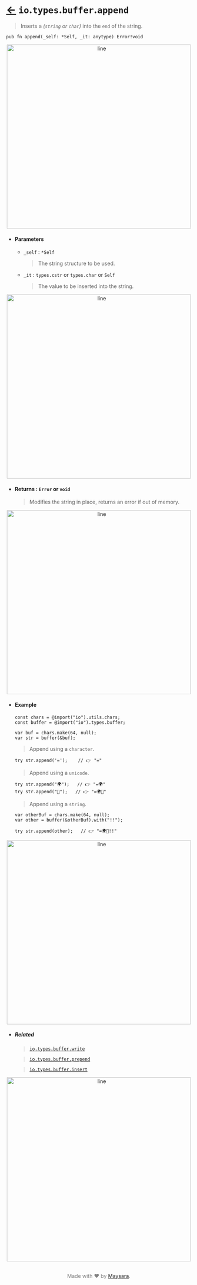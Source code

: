 # [←](../readme.md) `io`.`types`.`buffer`.`append`

> Inserts a _(`string` or `char`)_ into the `end` of the string.

```zig
pub fn append(_self: *Self, _it: anytype) Error!void
```


<div align="center">
<img src="https://raw.githubusercontent.com/Super-ZIG/io/refs/heads/main/docs/dist/img/md/line.png" alt="line" style="width:500px;"/>
</div>

- #### Parameters

    - `_self` : `*Self`

        > The string structure to be used.

    - `_it` : `types.cstr` or `types.char` or `Self`

        > The value to be inserted into the string.


<div align="center">
<img src="https://raw.githubusercontent.com/Super-ZIG/io/refs/heads/main/docs/dist/img/md/line.png" alt="line" style="width:500px;"/>
</div>

- #### Returns : `Error` or `void`

    > Modifies the string in place, returns an error if out of memory.

<div align="center">
<img src="https://raw.githubusercontent.com/Super-ZIG/io/refs/heads/main/docs/dist/img/md/line.png" alt="line" style="width:500px;"/>
</div>

- #### Example

    ```zig
    const chars = @import("io").utils.chars;
    const buffer = @import("io").types.buffer;
    ```

    ```zig
    var buf = chars.make(64, null);
    var str = buffer(&buf);
    ```

    > Append using a `character`.

    ```zig
    try str.append('=');    // 👉 "="
    ```

    > Append using a `unicode`.

    ```zig
    try str.append("🌍");   // 👉 "=🌍"
    try str.append("🌟");   // 👉 "=🌍🌟"
    ```

    > Append using a `string`.

    ```zig
    var otherBuf = chars.make(64, null);
    var other = buffer(&otherBuf).with("!!");

    try str.append(other);   // 👉 "=🌍🌟!!"
    ```

<div align="center">
<img src="https://raw.githubusercontent.com/Super-ZIG/io/refs/heads/main/docs/dist/img/md/line.png" alt="line" style="width:500px;"/>
</div>

- ##### Related

  > [`io.types.buffer.write`](./write.md)

  > [`io.types.buffer.prepend`](./prepend.md)

  > [`io.types.buffer.insert`](./insert.md)

<div align="center">
<img src="https://raw.githubusercontent.com/Super-ZIG/io/refs/heads/main/docs/dist/img/md/line.png" alt="line" style="width:500px;"/>
</div>

<p align="center" style="color:grey;"><br />Made with ❤️ by <a href="http://github.com/maysara-elshewehy" target="blank">Maysara</a>.</p>